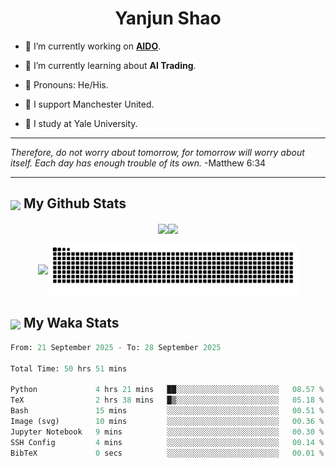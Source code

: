 

<h1 align="center">Yanjun Shao</h1>

- 🐒 I’m currently working on **[AIDO](https://github.com/genbio-ai/AIDO)**.

- 🦧 I’m currently learning about **AI Trading**.

- 🦍 Pronouns: He/His.

- 👹 I support Manchester United.

- 🐶 I study at Yale University.

---

<i> Therefore, do not worry about tomorrow, for tomorrow will worry about itself. Each day has enough trouble of its own. </i> -Matthew 6:34

---

<h2><img src="https://emojis.slackmojis.com/emojis/images/1579216111/7550/pikachu_wave.gif?1579216111" align="center" width="28" /> My Github Stats</h2>

<p align="center"><img align="center" src = "https://github-readme-stats.vercel.app/api?username=super-dainiu&show_icons=true&count_private=true&theme=tokyonight&hide=issues&line_height=30" width="400px"><img align="center" src = "https://github-readme-streak-stats.herokuapp.com/?user=super-dainiu&theme=tokyonight" width="400px"></p>

<p align="center"><img align="center" width="400px" src="https://github-readme-stats.vercel.app/api/top-langs/?username=super-dainiu&layout=compact&theme=tokyonight&hide=html,tex,jupyter%20notebook"><img align="center" width="400px" src="https://github.com/super-dainiu/super-dainiu/blob/output/github-contribution-grid-snake.svg"></p>

<h2><img src="https://emojis.slackmojis.com/emojis/images/1579216111/7550/pikachu_wave.gif?1579216111" align="center" width="28" /> My Waka Stats</h2>

<!--START_SECTION:waka-->

```python
From: 21 September 2025 - To: 28 September 2025

Total Time: 50 hrs 51 mins

Python             4 hrs 21 mins   ██░░░░░░░░░░░░░░░░░░░░░░░   08.57 %
TeX                2 hrs 38 mins   █▒░░░░░░░░░░░░░░░░░░░░░░░   05.18 %
Bash               15 mins         ░░░░░░░░░░░░░░░░░░░░░░░░░   00.51 %
Image (svg)        10 mins         ░░░░░░░░░░░░░░░░░░░░░░░░░   00.36 %
Jupyter Notebook   9 mins          ░░░░░░░░░░░░░░░░░░░░░░░░░   00.30 %
SSH Config         4 mins          ░░░░░░░░░░░░░░░░░░░░░░░░░   00.14 %
BibTeX             0 secs          ░░░░░░░░░░░░░░░░░░░░░░░░░   00.01 %
```

<!--END_SECTION:waka-->
